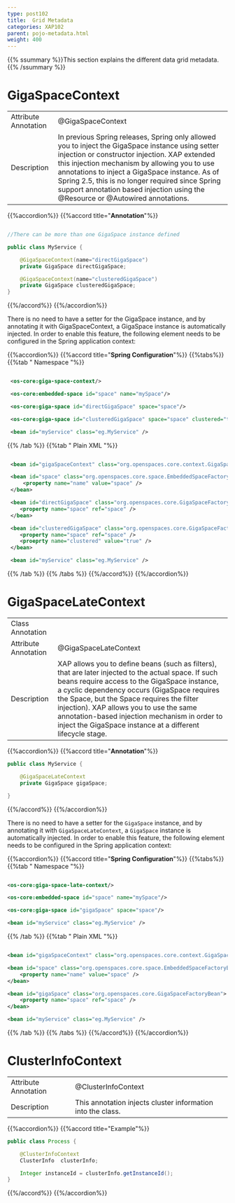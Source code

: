 ```yaml
---
type: post102
title:  Grid Metadata
categories: XAP102
parent: pojo-metadata.html
weight: 400
---
```


{{% ssummary %}}This section explains the different data grid metadata.{{% /ssummary %}}




# GigaSpaceContext

| | |
|----|----|
|Attribute Annotation| @GigaSpaceContext  |
|Description         | In previous Spring releases, Spring only allowed you to inject the GigaSpace instance using setter injection or constructor injection. XAP extended this injection mechanism by allowing you to use annotations to inject a GigaSpace instance. As of Spring 2.5, this is no longer required since Spring support annotation based injection using the @Resource or @Autowired annotations.  |


{{%accordion%}}
{{%accord title="**Annotation**"%}}

```java

//There can be more than one GigaSpace instance defined

public class MyService {

    @GigaSpaceContext(name="directGigaSpace")
    private GigaSpace directGigaSpace;

    @GigaSpaceContext(name="clusteredGigaSpace")
    private GigaSpace clusteredGigaSpace;
}
```
{{%/accord%}}
{{%/accordion%}}

There is no need to have a setter for the GigaSpace instance, and by annotating it with GigaSpaceContext, a GigaSpace instance is automatically injected. In order to enable this feature, the following element needs to be configured in the Spring application context:

{{%accordion%}}
{{%accord title="**Spring Configuration**"%}}
{{%tabs%}}
{{%tab "  Namespace "%}}


```xml

 <os-core:giga-space-context/>

 <os-core:embedded-space id="space" name="mySpace"/>

 <os-core:giga-space id="directGigaSpace" space="space"/>

 <os-core:giga-space id="clusteredGigaSpace" space="space" clustered="true"/>

 <bean id="myService" class="eg.MyService" />
```

 {{% /tab %}}
{{%tab "   Plain XML "%}}


```xml

 <bean id="gigaSpaceContext" class="org.openspaces.core.context.GigaSpaceContextBeanPostProcessor" />

 <bean id="space" class="org.openspaces.core.space.EmbeddedSpaceFactoryBean">
     <property name="name" value="space" />
 </bean>

 <bean id="directGigaSpace" class="org.openspaces.core.GigaSpaceFactoryBean">
 	<property name="space" ref="space" />
 </bean>

 <bean id="clusteredGigaSpace" class="org.openspaces.core.GigaSpaceFactoryBean">
 	<property name="space" ref="space" />
 	<proeprty name="clustered" value="true" />
 </bean>

 <bean id="myService" class="eg.MyService" />
```

{{% /tab %}}
{{% /tabs %}}
{{%/accord%}}
{{%/accordion%}}


# GigaSpaceLateContext

| | |
|----|----|
|Class Annotation    |  |
|Attribute Annotation| @GigaSpaceLateContext  |
|Description         |  XAP allows you to define beans (such as filters), that are later injected to the actual space. If such beans require access to the GigaSpace instance, a cyclic dependency occurs (GigaSpace requires the Space, but the Space requires the filter injection). XAP allows you to use the same annotation-based injection mechanism in order to inject the GigaSpace instance at a different lifecycle stage. |

{{%accordion%}}
{{%accord title="**Annotation**"%}}

```java
public class MyService {

    @GigaSpaceLateContext
    private GigaSpace gigaSpace;

}
```
{{%/accord%}}
{{%/accordion%}}

There is no need to have a setter for the `GigaSpace` instance, and by annotating it with `GigaSpaceLateContext`, a `GigaSpace` instance is automatically injected. In order to enable this feature, the following element needs to be configured in the Spring application context:

{{%accordion%}}
{{%accord title="**Spring Configuration**"%}}
{{%tabs%}}
{{%tab "  Namespace "%}}


```xml

<os-core:giga-space-late-context/>

<os-core:embedded-space id="space" name="mySpace"/>

<os-core:giga-space id="gigaSpace" space="space"/>

<bean id="myService" class="eg.MyService" />
```

{{% /tab %}}
{{%tab "  Plain XML "%}}


```xml

<bean id="gigaSpaceContext" class="org.openspaces.core.context.GigaSpaceLateContextBeanPostProcessor" />

<bean id="space" class="org.openspaces.core.space.EmbeddedSpaceFactoryBean">
    <property name="name" value="space" />
</bean>

<bean id="gigaSpace" class="org.openspaces.core.GigaSpaceFactoryBean">
	<property name="space" ref="space" />
</bean>

<bean id="myService" class="eg.MyService" />
```

{{% /tab %}}
{{% /tabs %}}
{{%/accord%}}
{{%/accordion%}}


# ClusterInfoContext

| | |
|----|----|
|Attribute Annotation| @ClusterInfoContext  |
|Description         | This annotation injects cluster information into the class.  |


{{%accordion%}}
{{%accord title="Example"%}}

```java
public class Process {

    @ClusterInfoContext
    ClusterInfo  clusterInfo;

    Integer instanceId = clusterInfo.getInstanceId();
}
```
{{%/accord%}}
{{%/accordion%}}









